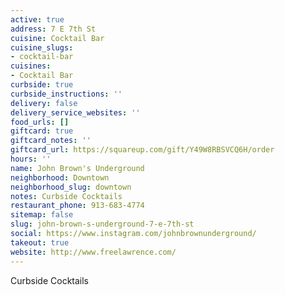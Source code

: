 ```yaml
---
active: true
address: 7 E 7th St
cuisine: Cocktail Bar
cuisine_slugs:
- cocktail-bar
cuisines:
- Cocktail Bar
curbside: true
curbside_instructions: ''
delivery: false
delivery_service_websites: ''
food_urls: []
giftcard: true
giftcard_notes: ''
giftcard_url: https://squareup.com/gift/Y49W8RBSVCQ6H/order
hours: ''
name: John Brown's Underground
neighborhood: Downtown
neighborhood_slug: downtown
notes: Curbside Cocktails
restaurant_phone: 913-683-4774
sitemap: false
slug: john-brown-s-underground-7-e-7th-st
social: https://www.instagram.com/johnbrownunderground/
takeout: true
website: http://www.freelawrence.com/
---
```


Curbside Cocktails